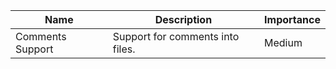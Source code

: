 |       Name     |           Description            | Importance |
|----------------|----------------------------------|-----------------------|
| Comments Support | Support for comments into files. | Medium |
